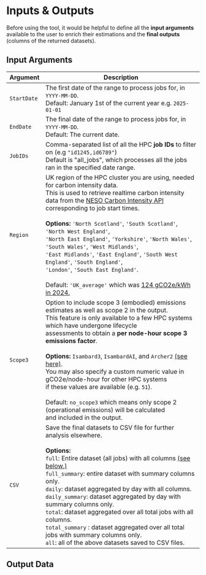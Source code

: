 # Inputs & Outputs

Before using the tool, it would be helpful to define all the **input arguments** available to the user to enrich their estimations and the **final outputs** (columns of the returned datasets).

## Input Arguments 

| Argument            | Description                                                                     |
|---------------------|---------------------------------------------------------------------------------|
| `StartDate`         | The first date of the range to process jobs for, in `YYYY-MM-DD`.  <br>   Default: January 1st of the current year e.g. `2025-01-01`      |
| `EndDate`           | The final date of the range to process jobs for, in `YYYY-MM-DD`.  <br> Default: The current date. |
| `JobIDs`            | Comma-separated list of all the HPC **job IDs** to filter on (e.g `"id1245,id6789"`) <br> Default is "all_jobs", which processes all the jobs ran in the specified date range. |
| `Region`            | UK region of the HPC cluster you are using, needed for carbon intensity data. <br> This is used to retrieve realtime carbon intensity data from the [NESO Carbon Intensity API](https://carbonintensity.org.uk) <br> corresponding to job start times. <br><br> **Options:** `'North Scotland'`, `'South Scotland'`, `'North West England'`, <br> `'North East England'`, `'Yorkshire'`, `'North Wales'`, `'South Wales'`, `'West Midlands'`, <br> `'East Midlands'`, `'East England'`, `'South West England'`, `'South England'`, <br> `'London'`, `'South East England'`. <br><br> Default: `'UK_average'` which was [124 gCO2e/kWh in 2024.](https://www.carbonbrief.org/analysis-uks-electricity-was-cleanest-ever-in-2024/)  |
| `Scope3`            | Option to include scope 3 (embodied) emissions estimates as well as scope 2 in the output. <br>  This feature is only available to a few HPC systems which have undergone lifecycle <br> assessments to obtain a **per node-hour scope 3 emissions factor**. <br><br> **Options:** `Isambard3`, `IsambardAI`, and `Archer2` [(see here)](https://docs.archer2.ac.uk/user-guide/energy/). <br> You may also specify a custom numeric value in gCO2e/node-hour for other HPC systems <br> if these values are available (e.g. `51`). <br><br> Default: `no_scope3` which means only scope 2 (operational emissions) will be calculated <br> and included in the output.|
| `CSV`               | Save the final datasets to CSV file for further analysis elsewhere. <br><br> **Options:** <br> `full`: Entire dataset (all jobs) with all columns [(see below.)](#output-data) <br> `full_summary`: entire dataset with summary columns only. <br> `daily`: dataset aggregated by day with all columns. <br> `daily_summary`: dataset aggregated by day with summary columns only. <br> `total`: dataset aggregated over all total jobs with all columns. <br> `total_summary` : dataset aggregated over all total jobs with summary columns only.  <br> `all`: all of the above datasets saved to CSV files.|







## Output Data 
